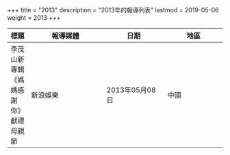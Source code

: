 +++
title = "2013"
description = "2013年的報導列表"
lastmod = 2019-05-06
weight = 2013
+++

<style>
table th:nth-of-type(2) {
	width: 200px;
}
table th:nth-of-type(3), th:nth-of-type(4) {
	width: 150px;
}
</style>

標題  | 報導媒體  | 日期 | 地區
--------------|-------|------|------ 
李茂山新專輯《媽媽感謝你》獻禮母親節   | 新浪娛樂 | 2013年05月08日 |  中國